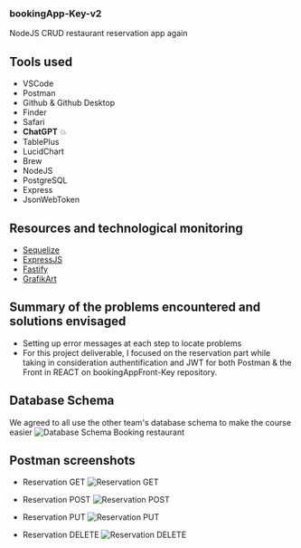 ### bookingApp-Key-v2
NodeJS CRUD restaurant reservation app again

## Tools used
- VSCode
- Postman
- Github & Github Desktop
- Finder
- Safari
- **ChatGPT** 💥
- TablePlus
- LucidChart
- Brew
- NodeJS
- PostgreSQL
- Express
- JsonWebToken

## Resources and technological monitoring
- [Sequelize](https://sequelize.org/docs/v6/getting-started/)
- [ExpressJS](https://expressjs.com)
- [Fastify](https://fastify.dev)
- [GrafikArt](https://grafikart.fr/formations/formation-javascript)

## Summary of the problems encountered and solutions envisaged
- Setting up error messages at each step to locate problems
- For this project deliverable, I focused on the reservation part while taking in consideration authentification and JWT for both Postman & the Front in REACT on bookingAppFront-Key repository.

## Database Schema
We agreed to all use the other team's database schema to make the course easier
![Database Schema Booking restaurant](https://github.com/Keyhou/bookingApp-Key-v2/assets/31210145/f0e99c28-37fe-42d9-9404-e9aa70205a07)

## Postman screenshots
- Reservation GET
![Reservation GET](https://github.com/Keyhou/bookingApp-Key-v2/assets/31210145/633d3c40-2cf8-41cf-953b-e1fca0f0d6f2)

- Reservation POST
![Reservation POST](https://github.com/Keyhou/bookingApp-Key-v2/assets/31210145/a2cd85b2-5f94-4ae3-91f9-1b671483a66e)

- Reservation PUT
![Reservation PUT](https://github.com/Keyhou/bookingApp-Key-v2/assets/31210145/b9fe834a-3456-4eeb-b820-e62798ef7c63)

- Reservation DELETE
![Reservation DELETE](https://github.com/Keyhou/bookingApp-Key-v2/assets/31210145/0c1ecdbf-f9f4-42d2-95f7-7eabb61ae94c)



